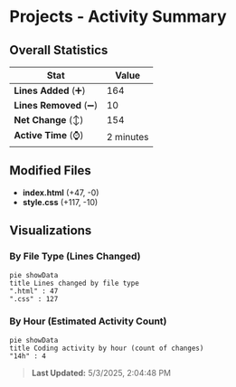 # Projects - Activity Summary 

## Overall Statistics

| Stat                   | Value                                                             |
| ---------------------- | ----------------------------------------------------------------- |
| **Lines Added** (➕)   | 164                                          |
| **Lines Removed** (➖) | 10                                        |
| **Net Change** (↕)    | 154                |
| **Active Time** (⌚)   | 2 minutes |


## Modified Files
- **index.html** (+47, -0)
- **style.css** (+117, -10)

## Visualizations

### By File Type (Lines Changed)

```mermaid
pie showData
title Lines changed by file type
".html" : 47
".css" : 127
```

### By Hour (Estimated Activity Count)

```mermaid
pie showData
title Coding activity by hour (count of changes)
"14h" : 4
```


> **Last Updated:** 5/3/2025, 2:04:48 PM